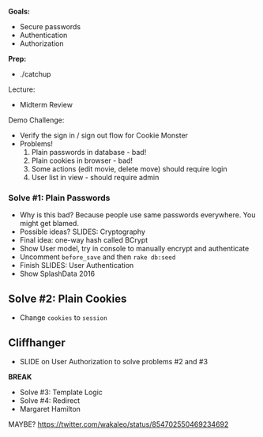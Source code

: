 **Goals:**

- Secure passwords
- Authentication
- Authorization


**Prep:**

- ./catchup

Lecture:
  - Midterm Review


Demo Challenge:
  - Verify the sign in / sign out flow for Cookie Monster
  - Problems!  
      1. Plain passwords in database - bad!
      1. Plain cookies in browser - bad!
      3. Some actions (edit movie, delete move) should require login
      2. User list in view - should require admin

### Solve #1: Plain Passwords

* Why is this bad?  Because people use same passwords everywhere.  You might get blamed.
* Possible ideas? SLIDES: Cryptography
* Final idea: one-way hash called BCrypt
* Show User model, try in console to manually encrypt and authenticate
* Uncomment `before_save` and then `rake db:seed`
* Finish SLIDES: User Authentication
* Show SplashData 2016

## Solve #2: Plain Cookies

* Change `cookies` to `session`

## Cliffhanger
* SLIDE on User Authorization to solve problems #2 and #3

**BREAK**

* Solve #3: Template Logic
* Solve #4: Redirect
* Margaret Hamilton


MAYBE? https://twitter.com/wakaleo/status/854702550469234692
